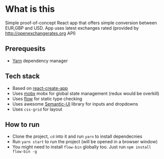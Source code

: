 # What is this
Simple proof-of-concept React app that offers simple conversion between EUR,GBP and USD. App uses latest exchanges rated (provided by http://openexchangerates.org API)

## Prerequesits
- [Yarn](https://yarnpkg.com) dependency manager


## Tech stack
- Based on [react-create-app ](https://github.com/facebook/create-react-app)
- Uses [mobx](https://mobx.js.org) mobx for global state management (redux would be overkill)
- Uses [flow](https://flow.org) for static type checking
- Uses awesome [Semantic-UI](https://github.com/Semantic-Org/Semantic-UI-React) library for inputs and dropdowns
- Uses `css-grid` for layout

## How to run
- Clone the project, `cd` into it and run `yarn` to install dependecnies
- Run `yarn start` to run the project (will be opened in a browser window)
- You might need to install `flow-bin` globally too. Just run `npm install flow-bin -g`

